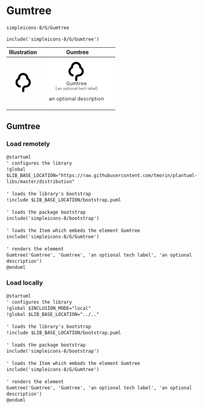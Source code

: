 # Gumtree


```text
simpleicons-8/G/Gumtree
```

```text
include('simpleicons-8/G/Gumtree')
```



| Illustration | Gumtree |
| :---: | :---: |
| ![illustration for Illustration](../../simpleicons-8/G/Gumtree.png) | ![illustration for Gumtree](../../simpleicons-8/G/Gumtree.Local.png) |




## Gumtree

### Load remotely
```plantuml
@startuml
' configures the library
!global $LIB_BASE_LOCATION="https://raw.githubusercontent.com/tmorin/plantuml-libs/master/distribution"

' loads the library's bootstrap
!include $LIB_BASE_LOCATION/bootstrap.puml

' loads the package bootstrap
include('simpleicons-8/bootstrap')

' loads the Item which embeds the element Gumtree
include('simpleicons-8/G/Gumtree')

' renders the element
Gumtree('Gumtree', 'Gumtree', 'an optional tech label', 'an optional description')
@enduml
```

### Load locally
```plantuml
@startuml
' configures the library
!global $INCLUSION_MODE="local"
!global $LIB_BASE_LOCATION="../.."

' loads the library's bootstrap
!include $LIB_BASE_LOCATION/bootstrap.puml

' loads the package bootstrap
include('simpleicons-8/bootstrap')

' loads the Item which embeds the element Gumtree
include('simpleicons-8/G/Gumtree')

' renders the element
Gumtree('Gumtree', 'Gumtree', 'an optional tech label', 'an optional description')
@enduml
```

